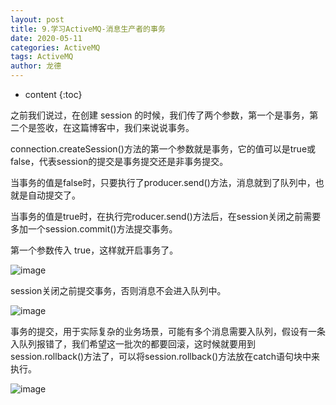 ```yaml
---
layout: post
title: 9.学习ActiveMQ-消息生产者的事务
date: 2020-05-11
categories: ActiveMQ
tags: ActiveMQ
author: 龙德
---
```


* content
{:toc}

之前我们说过，在创建 session 的时候，我们传了两个参数，第一个是事务，第二个是签收，在这篇博客中，我们来说说事务。

connection.createSession()方法的第一个参数就是事务，它的值可以是true或false，代表session的提交是事务提交还是非事务提交。

当事务的值是false时，只要执行了producer.send()方法，消息就到了队列中，也就是自动提交了。

当事务的值是true时，在执行完roducer.send()方法后，在session关闭之前需要多加一个session.commit()方法提交事务。

第一个参数传入 true，这样就开启事务了。

![image](https://miansen.wang/assets/20200511134202.png)

session关闭之前提交事务，否则消息不会进入队列中。

![image](https://miansen.wang/assets/20200511134507.png)

事务的提交，用于实际复杂的业务场景，可能有多个消息需要入队列，假设有一条入队列报错了，我们希望这一批次的都要回滚，这时候就要用到session.rollback()方法了，可以将session.rollback()方法放在catch语句块中来执行。

![image](https://miansen.wang/assets/20200511135029.png)